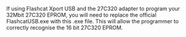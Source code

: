 If using Flashcat Xport USB and the 27C320 adapter to program your 32Mbit 27C320 EPROM, you will need to replace the official
FlashcatUSB.exe with this .exe file. This will allow the programmer to correctly recognise the 16 bit 27C320 EPROM.
